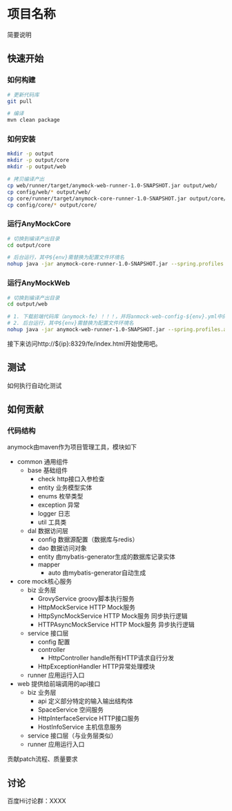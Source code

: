 # 项目名称
简要说明

## 快速开始


### 如何构建
```sh
# 更新代码库
git pull

# 编译
mvn clean package
```

### 如何安装
```sh
mkdir -p output
mkdir -p output/core
mkdir -p output/web

# 拷贝编译产出
cp web/runner/target/anymock-web-runner-1.0-SNAPSHOT.jar output/web/
cp config/web/* output/web/
cp core/runner/target/anymock-core-runner-1.0-SNAPSHOT.jar output/core/
cp config/core/* output/core/
```

### 运行AnyMockCore
```sh
# 切换到编译产出目录
cd output/core

# 后台运行，其中${env}需替换为配置文件环境名
nohup java -jar anymock-core-runner-1.0-SNAPSHOT.jar --spring.profiles.active=${env} >/dev/null 2>/dev/null &
```

### 运行AnyMockWeb
```sh
# 切换到编译产出目录
cd output/web

# 1. 下载前端代码库（anymock-fe）！！！，并将anmock-web-config-${env}.yml中的fe.path修改为anymock-fe的dist目录地址
# 2. 后台运行，其中${env}需替换为配置文件环境名
nohup java -jar anymock-web-runner-1.0-SNAPSHOT.jar --spring.profiles.active=${env} >/dev/null 2>/dev/null &
```

接下来访问http://${ip}:8329/fe/index.html开始使用吧。

## 测试
如何执行自动化测试

## 如何贡献
### 代码结构
anymock由maven作为项目管理工具，模块如下
 - common 通用组件
    - base 基础组件
       - check http接口入参检查
       - entity 业务模型实体
       - enums 枚举类型
       - exception 异常
       - logger 日志
       - util 工具类
    - dal 数据访问层
       - config 数据源配置（数据库与redis）
       - dao 数据访问对象
       - entity 由mybatis-generator生成的数据库记录实体
       - mapper
         - auto 由mybatis-generator自动生成
 - core mock核心服务
    - biz 业务层
       - GrovyService groovy脚本执行服务
       - HttpMockService HTTP Mock服务
       - HttpSyncMockService HTTP Mock服务 同步执行逻辑
       - HTTPAsyncMockService HTTP Mock服务 异步执行逻辑
    - service 接口层
       - config 配置 
       - controller
          - HttpController handle所有HTTP请求自行分发
       - HttpExceptionHandler HTTP异常处理模块
    - runner 应用运行入口
 - web 提供给前端调用的api接口
    - biz 业务层
       - api 定义部分特定的输入输出结构体
       - SpaceService 空间服务
       - HttpInterfaceService HTTP接口服务
       - HostInfoService 主机信息服务
    - service 接口层（与业务层类似）
    - runner 应用运行入口

贡献patch流程、质量要求

## 讨论
百度Hi讨论群：XXXX
